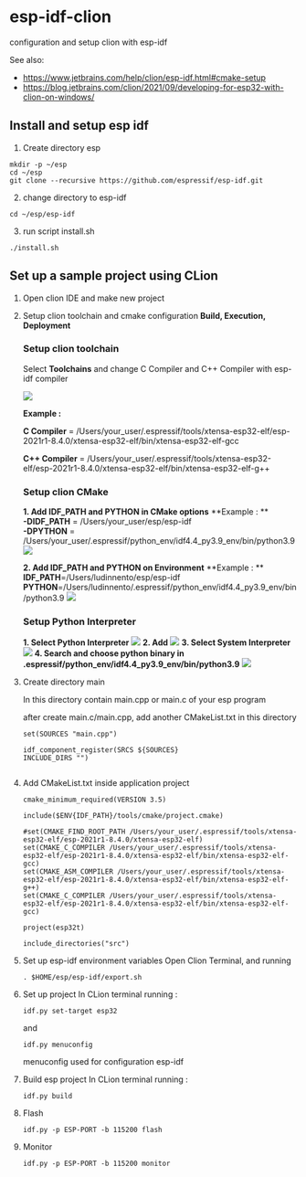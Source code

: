 # esp-idf-clion
configuration and setup clion with esp-idf

See also:

- https://www.jetbrains.com/help/clion/esp-idf.html#cmake-setup
- https://blog.jetbrains.com/clion/2021/09/developing-for-esp32-with-clion-on-windows/

## Install and setup esp idf
1. Create directory esp
```
mkdir -p ~/esp
cd ~/esp
git clone --recursive https://github.com/espressif/esp-idf.git
```

2. change directory to esp-idf
```
cd ~/esp/esp-idf
```

3. run script install.sh
```
./install.sh
```

## Set up a sample project using CLion

1. Open clion IDE and make new project
2. Setup clion toolchain and cmake configuration **Build, Execution, Deployment**

    ### Setup clion toolchain
    Select **Toolchains** and change C Compiler and C++ Compiler with esp-idf compiler

    ![](images/1.png) 

    **Example :**

    **C Compiler** = /Users/your_user/.espressif/tools/xtensa-esp32-elf/esp-2021r1-8.4.0/xtensa-esp32-elf/bin/xtensa-esp32-elf-gcc

    **C++ Compiler** = /Users/your_user/.espressif/tools/xtensa-esp32-elf/esp-2021r1-8.4.0/xtensa-esp32-elf/bin/xtensa-esp32-elf-g++

      ### Setup clion CMake

        
      **1. Add IDF_PATH and PYTHON in CMake options**
            **Example : **
            <br>
            **-DIDF_PATH** = /Users/your_user/esp/esp-idf 
            <br>
            **-DPYTHON** = /Users/your_user/.espressif/python_env/idf4.4_py3.9_env/bin/python3.9
            ![](images/2.png) 

      **2. Add IDF_PATH and PYTHON on Environment**
            **Example : **
            <br>
            **IDF_PATH**=/Users/ludinnento/esp/esp-idf
            <br>
            **PYTHON**=/Users/ludinnento/.espressif/python_env/idf4.4_py3.9_env/bin/python3.9
            ![](images/3.png)         

      ### Setup Python Interpreter

      **1. Select Python Interpreter**
            ![](images/4.png) 
      **2. Add** 
            ![](images/5.png)
      **3. Select System Interpreter**
            ![](images/6.png)
      **4. Search and choose python binary in .espressif/python_env/idf4.4_py3.9_env/bin/python3.9**
            ![](images/7.png)
    
4. Create directory main

    In this directory contain main.cpp or main.c of your esp program
    
    after create main.c/main.cpp, add another CMakeList.txt in this directory
    ```
    set(SOURCES "main.cpp")

    idf_component_register(SRCS ${SOURCES}
    INCLUDE_DIRS "")
        
    ```
    
5. Add CMakeList.txt inside application project

    ```
    cmake_minimum_required(VERSION 3.5)

    include($ENV{IDF_PATH}/tools/cmake/project.cmake)

    #set(CMAKE_FIND_ROOT_PATH /Users/your_user/.espressif/tools/xtensa-esp32-elf/esp-2021r1-8.4.0/xtensa-esp32-elf)
    set(CMAKE_C_COMPILER /Users/your_user/.espressif/tools/xtensa-esp32-elf/esp-2021r1-8.4.0/xtensa-esp32-elf/bin/xtensa-esp32-elf-gcc)
    set(CMAKE_ASM_COMPILER /Users/your_user/.espressif/tools/xtensa-esp32-elf/esp-2021r1-8.4.0/xtensa-esp32-elf/bin/xtensa-esp32-elf-g++)
    set(CMAKE_C_COMPILER /Users/your_user/.espressif/tools/xtensa-esp32-elf/esp-2021r1-8.4.0/xtensa-esp32-elf/bin/xtensa-esp32-elf-gcc)

    project(esp32t)

    include_directories("src")
    ```
6. Set up esp-idf environment variables
    Open Clion Terminal, and running
    ```
    . $HOME/esp/esp-idf/export.sh
    ```

7. Set up project
    In CLion terminal running : 
    ```
    idf.py set-target esp32
    ```
    and
    ```
    idf.py menuconfig
    ```
    menuconfig used for configuration esp-idf 

7. Build esp project
    In CLion terminal running : 
    ```
    idf.py build
    ```

8. Flash
     ```
     idf.py -p ESP-PORT -b 115200 flash 
     ```

9. Monitor
    ```
    idf.py -p ESP-PORT -b 115200 monitor  
